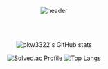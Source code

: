 <div align="center"> 

![header](https://capsule-render.vercel.app/api?type=waving&color=000000&height=150&section=header&text=pkw3322&fontColor=ffffff&fontSize=70&animation=fadeIn&fontAlignY=55&desc=%20&descAlignY=62&descAlign=62)

 <br/>
 <br/>

![pkw3322's GitHub stats](https://github-readme-stats.vercel.app/api?username=pkw3322&show_icons=true&theme=radical)

[![Solved.ac Profile](http://mazassumnida.wtf/api/v2/generate_badge?boj=pkw3322)](https://solved.ac/pkw3322/)
[![Top Langs](https://github-readme-stats.vercel.app/api/top-langs/?username=pkw3322&layout=compact)](https://github.com/anuraghazra/github-readme-stats)
